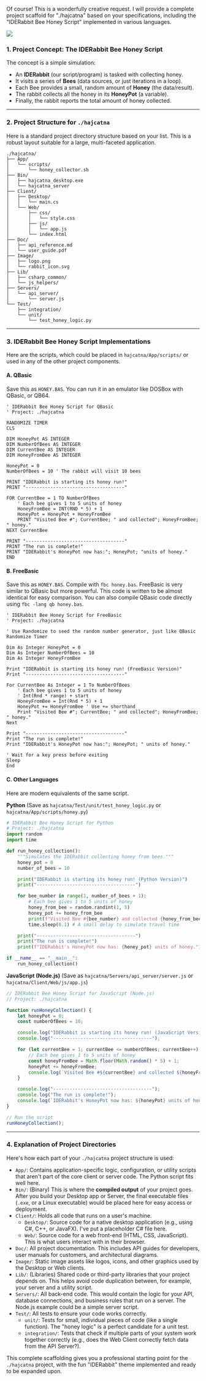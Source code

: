 Of course! This is a wonderfully creative request. I will provide a complete project scaffold for "./hajcatna" based on your specifications, including the "IDERabbit Bee Honey Script" implemented in various languages.

<img src="./matrix/cec/image/logon.webp">

### 1. Project Concept: The IDERabbit Bee Honey Script

The concept is a simple simulation:
*   An **IDERabbit** (our script/program) is tasked with collecting honey.
*   It visits a series of **Bees** (data sources, or just iterations in a loop).
*   Each Bee provides a small, random amount of **Honey** (the data/result).
*   The rabbit collects all the honey in its **HoneyPot** (a variable).
*   Finally, the rabbit reports the total amount of honey collected.

---

### 2. Project Structure for `./hajcatna`

Here is a standard project directory structure based on your list. This is a robust layout suitable for a large, multi-faceted application.

```
./hajcatna/
├── App/
│   └── scripts/
│       └── honey_collector.sh
├── Bin/
│   ├── hajcatna_desktop.exe
│   └── hajcatna_server
├── Client/
│   ├── Desktop/
│   │   └── main.cs
│   └── Web/
│       ├── css/
│       │   └── style.css
│       ├── js/
│       │   └── app.js
│       └── index.html
├── Doc/
│   ├── api_reference.md
│   └── user_guide.pdf
├── Image/
│   ├── logo.png
│   └── rabbit_icon.svg
├── Lib/
│   ├── csharp_common/
│   └── js_helpers/
├── Servers/
│   └── api_server/
│       └── server.js
└── Test/
    ├── integration/
    └── unit/
        └── test_honey_logic.py
```

---

### 3. IDERabbit Bee Honey Script Implementations

Here are the scripts, which could be placed in `hajcatna/App/scripts/` or used in any of the other project components.

#### A. QBasic

Save this as `HONEY.BAS`. You can run it in an emulator like DOSBox with QBasic, or QB64.

```qbasic
' IDERabbit Bee Honey Script for QBasic
' Project: ./hajcatna

RANDOMIZE TIMER
CLS

DIM HoneyPot AS INTEGER
DIM NumberOfBees AS INTEGER
DIM CurrentBee AS INTEGER
DIM HoneyFromBee AS INTEGER

HoneyPot = 0
NumberOfBees = 10 ' The rabbit will visit 10 bees

PRINT "IDERabbit is starting its honey run!"
PRINT "------------------------------------"

FOR CurrentBee = 1 TO NumberOfBees
    ' Each bee gives 1 to 5 units of honey
    HoneyFromBee = INT(RND * 5) + 1
    HoneyPot = HoneyPot + HoneyFromBee
    PRINT "Visited Bee #"; CurrentBee; " and collected"; HoneyFromBee; " honey."
NEXT CurrentBee

PRINT "------------------------------------"
PRINT "The run is complete!"
PRINT "IDERabbit's HoneyPot now has:"; HoneyPot; "units of honey."
END
```

#### B. FreeBasic

Save this as `HONEY.BAS`. Compile with `fbc honey.bas`. FreeBasic is very similar to QBasic but more powerful. This code is written to be almost identical for easy comparison. You can also compile QBasic code directly using `fbc -lang qb honey.bas`.

```freebasic
' IDERabbit Bee Honey Script for FreeBasic
' Project: ./hajcatna

' Use Randomize to seed the random number generator, just like QBasic
Randomize Timer

Dim As Integer HoneyPot = 0
Dim As Integer NumberOfBees = 10
Dim As Integer HoneyFromBee

Print "IDERabbit is starting its honey run! (FreeBasic Version)"
Print "------------------------------------"

For CurrentBee As Integer = 1 To NumberOfBees
    ' Each bee gives 1 to 5 units of honey
    ' Int(Rnd * range) + start
    HoneyFromBee = Int(Rnd * 5) + 1
    HoneyPot += HoneyFromBee ' Use += shorthand
    Print "Visited Bee #"; CurrentBee; " and collected"; HoneyFromBee; " honey."
Next

Print "------------------------------------"
Print "The run is complete!"
Print "IDERabbit's HoneyPot now has:"; HoneyPot; " units of honey."

' Wait for a key press before exiting
Sleep
End
```

#### C. Other Languages

Here are modern equivalents of the same script.

**Python** (Save as `hajcatna/Test/unit/test_honey_logic.py` or `hajcatna/App/scripts/honey.py`)

```python
# IDERabbit Bee Honey Script for Python
# Project: ./hajcatna
import random
import time

def run_honey_collection():
    """Simulates the IDERabbit collecting honey from bees."""
    honey_pot = 0
    number_of_bees = 10

    print("IDERabbit is starting its honey run! (Python Version)")
    print("------------------------------------")

    for bee_number in range(1, number_of_bees + 1):
        # Each bee gives 1 to 5 units of honey
        honey_from_bee = random.randint(1, 5)
        honey_pot += honey_from_bee
        print(f"Visited Bee #{bee_number} and collected {honey_from_bee} honey.")
        time.sleep(0.1) # A small delay to simulate travel time

    print("------------------------------------")
    print("The run is complete!")
    print(f"IDERabbit's HoneyPot now has: {honey_pot} units of honey.")

if __name__ == "__main__":
    run_honey_collection()
```

**JavaScript (Node.js)** (Save as `hajcatna/Servers/api_server/server.js` or `hajcatna/Client/Web/js/app.js`)

```javascript
// IDERabbit Bee Honey Script for JavaScript (Node.js)
// Project: ./hajcatna

function runHoneyCollection() {
    let honeyPot = 0;
    const numberOfBees = 10;

    console.log("IDERabbit is starting its honey run! (JavaScript Version)");
    console.log("------------------------------------");

    for (let currentBee = 1; currentBee <= numberOfBees; currentBee++) {
        // Each bee gives 1 to 5 units of honey
        const honeyFromBee = Math.floor(Math.random() * 5) + 1;
        honeyPot += honeyFromBee;
        console.log(`Visited Bee #${currentBee} and collected ${honeyFromBee} honey.`);
    }

    console.log("------------------------------------");
    console.log("The run is complete!");
    console.log(`IDERabbit's HoneyPot now has: ${honeyPot} units of honey.`);
}

// Run the script
runHoneyCollection();
```

---

### 4. Explanation of Project Directories

Here's how each part of your `./hajcatna` project structure is used:

*   `App/`: Contains application-specific logic, configuration, or utility scripts that aren't part of the core client or server code. The Python script fits well here.
*   `Bin/`: (Binary) This is where the **compiled output** of your project goes. After you build your Desktop app or Server, the final executable files (`.exe`, or a Linux executable) would be placed here for easy access or deployment.
*   `Client/`: Holds all code that runs on a user's machine.
    *   `Desktop/`: Source code for a native desktop application (e.g., using C#, C++, or JavaFX). I've put a placeholder C# file here.
    *   `Web/`: Source code for a web front-end (HTML, CSS, JavaScript). This is what users interact with in their browser.
*   `Doc/`: All project documentation. This includes API guides for developers, user manuals for customers, and architectural diagrams.
*   `Image/`: Static image assets like logos, icons, and other graphics used by the Desktop or Web clients.
*   `Lib/`: (Libraries) Shared code or third-party libraries that your project depends on. This helps avoid code duplication between, for example, your server and a utility script.
*   `Servers/`: All back-end code. This would contain the logic for your API, database connections, and business rules that run on a server. The Node.js example could be a simple server script.
*   `Test/`: All tests to ensure your code works correctly.
    *   `unit/`: Tests for small, individual pieces of code (like a single function). The "honey logic" is a perfect candidate for a unit test.
    *   `integration/`: Tests that check if multiple parts of your system work together correctly (e.g., does the Web Client correctly fetch data from the API Server?).

This complete scaffolding gives you a professional starting point for the `./hajcatna` project, with the fun "IDERabbit" theme implemented and ready to be expanded upon.